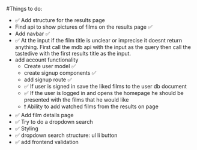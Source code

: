 #Things to do:

- ✅ Add structure for the results page
- Find api to show pictures of films on the results page ✅
- Add navbar ✅
- ✅ At the input if the film title is unclear or imprecise it doesnt return anything. First call the mdb api with the input as the query then call the tastedive with the first results title as the input.
- add account functionality
  - Create user model ✅
  - create signup components ✅
  - add signup route ✅
  - ✅ If user is signed in save the liked films to the user db document
  - ✅ If the user is logged in and opens the homepage he should be presented with the films that he would like
  - ❗ Ability to add watched films from the results on page
- ✅ Add film details page
- ✅ Try to do a dropdown search
- ✅ Styling
- ✅ dropdown search structure: ul li button
- ✅ add frontend validation

